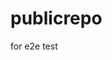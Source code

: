 # publicrepo
for e2e test





































































































































































































































































































































































































































































































































































































































































































































































































































































































































































































































































































































































































































































































































































































































































































































































































































































































































































































































































































































































































































































































































































































































































































































































































































































































































































































































































































































































